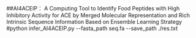 ##AI4ACEIP： A Computing Tool to Identify Food Peptides with High Inhibitory Activity for ACE by Merged Molecular Representation and Rich Intrinsic Sequence Information Based on Ensemble Learning Strategy 
#python infer_AI4ACEIP.py --fasta_path seq.fa --save_path ./res.txt 
